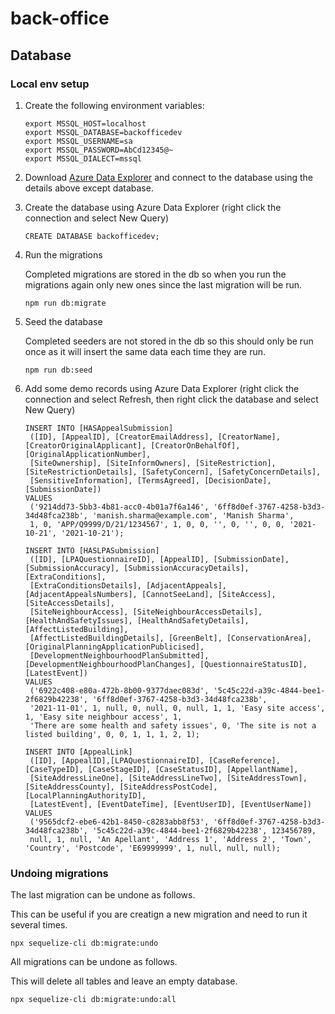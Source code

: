 # back-office

## Database

### Local env setup

1. Create the following environment variables:

   ```
   export MSSQL_HOST=localhost
   export MSSQL_DATABASE=backofficedev
   export MSSQL_USERNAME=sa
   export MSSQL_PASSWORD=AbCd12345@~
   export MSSQL_DIALECT=mssql
   ```

2. Download [Azure Data Explorer](https://azure.microsoft.com/en-gb/features/storage-explorer) and connect to the database using the details above except database.

3. Create the database using Azure Data Explorer (right click the connection and select New Query)

   ```
   CREATE DATABASE backofficedev;
   ```

4. Run the migrations

   Completed migrations are stored in the db so when you run the migrations again only new ones since the last migration will be run.

   ```
   npm run db:migrate
   ```

5. Seed the database

   Completed seeders are not stored in the db so this should only be run once as it will insert the same data each time they are run.

   ```
   npm run db:seed
   ```

6. Add some demo records using Azure Data Explorer (right click the connection and select Refresh, then right click the database and select New Query)

   ```
   INSERT INTO [HASAppealSubmission]
    ([ID], [AppealID], [CreatorEmailAddress], [CreatorName], [CreatorOriginalApplicant], [CreatorOnBehalfOf], [OriginalApplicationNumber],
    [SiteOwnership], [SiteInformOwners], [SiteRestriction], [SiteRestrictionDetails], [SafetyConcern], [SafetyConcernDetails],
    [SensitiveInformation], [TermsAgreed], [DecisionDate], [SubmissionDate])
   VALUES
    ('9214dd73-5bb3-4b81-acc0-4b01a7f6a146', '6ff8d0ef-3767-4258-b3d3-34d48fca238b', 'manish.sharma@example.com', 'Manish Sharma',
    1, 0, 'APP/Q9999/D/21/1234567', 1, 0, 0, '', 0, '', 0, 0, '2021-10-21', '2021-10-21');

   INSERT INTO [HASLPASubmission]
    ([ID], [LPAQuestionnaireID], [AppealID], [SubmissionDate], [SubmissionAccuracy], [SubmissionAccuracyDetails], [ExtraConditions],
    [ExtraConditionsDetails], [AdjacentAppeals], [AdjacentAppealsNumbers], [CannotSeeLand], [SiteAccess], [SiteAccessDetails],
    [SiteNeighbourAccess], [SiteNeighbourAccessDetails], [HealthAndSafetyIssues], [HealthAndSafetyDetails], [AffectListedBuilding],
    [AffectListedBuildingDetails], [GreenBelt], [ConservationArea], [OriginalPlanningApplicationPublicised],
    [DevelopmentNeighbourhoodPlanSubmitted], [DevelopmentNeighbourhoodPlanChanges], [QuestionnaireStatusID], [LatestEvent])
   VALUES
    ('6922c408-e80a-472b-8b00-9377daec083d', '5c45c22d-a39c-4844-bee1-2f6829b42238', '6ff8d0ef-3767-4258-b3d3-34d48fca238b',
    '2021-11-01', 1, null, 0, null, 0, null, 1, 1, 'Easy site access', 1, 'Easy site neighbour access', 1,
    'There are some health and safety issues', 0, 'The site is not a listed building', 0, 0, 1, 1, 1, 2, 1);

   INSERT INTO [AppealLink]
    ([ID], [AppealID],[LPAQuestionnaireID], [CaseReference], [CaseTypeID], [CaseStageID], [CaseStatusID], [AppellantName],
    [SiteAddressLineOne], [SiteAddressLineTwo], [SiteAddressTown], [SiteAddressCounty], [SiteAddressPostCode], [LocalPlanningAuthorityID],
    [LatestEvent], [EventDateTime], [EventUserID], [EventUserName])
   VALUES
    ('9565dcf2-ebe6-42b1-8450-c8283abb8f53', '6ff8d0ef-3767-4258-b3d3-34d48fca238b', '5c45c22d-a39c-4844-bee1-2f6829b42238', 123456789,
    null, 1, null, 'An Apellant', 'Address 1', 'Address 2', 'Town', 'Country', 'Postcode', 'E69999999', 1, null, null, null);
   ```

### Undoing migrations

The last migration can be undone as follows.

This can be useful if you are creatign a new migration and need to run it several times.

```
npx sequelize-cli db:migrate:undo
```

All migrations can be undone as follows.

This will delete all tables and leave an empty database.

```
npx sequelize-cli db:migrate:undo:all
```
